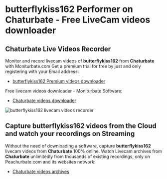 # butterflykiss162 Performer on Chaturbate - Free LiveCam videos downloader

## Chaturbate Live Videos Recorder

Monitor and record livecam videos of **butterflykiss162** from **Chaturbate** with Moniturbate.com
Get a premium trial for free by just and only registering with your Email address:
* [butterflykiss162 Premium videos downloader](https://moniturbate.com/request-demo-licence-key.html)

Free livecam videos downloader - Moniturbate Software:
* [Chaturbate videos downloader](https://moniturbate.com/moniturbate-download-software.html)

![butterflykiss162 livecam videos recorder](https://peachurnet.com/templates/moniturbate-software.png)


## Capture butterflykiss162 videos from the Cloud and watch your recordings on Streaming

Without the need of downloading a software, capture **butterflykiss162** livecam videos from **Chaturbate** 100% online.
Watch Livecam archives from **Chaturbate** unlimitedly from thousands of existing recordings, only on Peachurbate.com and its websites network:
* [Chaturbate videos archives](https://peachurnet.com/)
